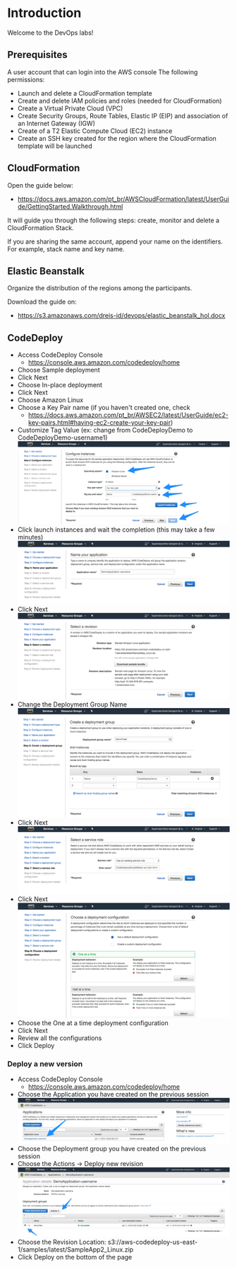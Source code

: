 # Introduction

Welcome to the DevOps labs!

## Prerequisites

A user account that can login into the AWS console The following permissions:

* Launch and delete a CloudFormation template
* Create and delete IAM policies and roles (needed for CloudFormation)
* Create a Virtual Private Cloud (VPC)
* Create Security Groups, Route Tables, Elastic IP (EIP) and association of an Internet Gateway (IGW)
* Create of a T2 Elastic Compute Cloud (EC2) instance
* Create an SSH key created for the region where the CloudFormation template will be launched

## CloudFormation

Open the guide below:

* https://docs.aws.amazon.com/pt_br/AWSCloudFormation/latest/UserGuide/GettingStarted.Walkthrough.html

It will guide you through the following steps: create, monitor and delete a CloudFormation Stack.

If you are sharing the same account, append your name on the identifiers. For example, stack name and key name.

## Elastic Beanstalk

Organize the distribution of the regions among the participants.

Download the guide on:
* https://s3.amazonaws.com/dreis-id/devops/elastic_beanstalk_hol.docx

## CodeDeploy

* Access CodeDeploy Console
  * https://console.aws.amazon.com/codedeploy/home
* Choose Sample deployment
* Click Next
* Choose In-place deployment
* Click Next
* Choose Amazon Linux
* Choose a Key Pair name (if you haven't created one, check  
  * https://docs.aws.amazon.com/pt_br/AWSEC2/latest/UserGuide/ec2-key-pairs.html#having-ec2-create-your-key-pair)
* Customize Tag Value (ex: change from CodeDeployDemo to CodeDeployDemo-username1)
![step3](/devops/images/lab_codedeploy_step_3.png)
* Click launch instances and wait the completion (this may take a few minutes)
![step4](/devops/images/lab_codedeploy_step_4.png)
* Click Next
![step5](/devops/images/lab_codedeploy_step_5.png)
* Change the Deployment Group Name
![step6](/devops/images/lab_codedeploy_step_6.png)
* Click Next
![step7](/devops/images/lab_codedeploy_step_7.png)
* Click Next
![step8](/devops/images/lab_codedeploy_step_8.png)
* Choose the One at a time deployment configuration
* Click Next
* Review all the configurations
* Click Deploy

### Deploy a new version

* Access CodeDeploy Console
  * https://console.aws.amazon.com/codedeploy/home
* Choose the Application you have created on the previous session
![step2_1](/devops/images/lab_codedeploy_2_step_1.png)
* Choose the Deployment group you have created on the previous session
* Choose the Actions -> Deploy new revision
![step2_2](/devops/images/lab_codedeploy_2_step_2.png)
* Choose the Revision Location: s3://aws-codedeploy-us-east-1/samples/latest/SampleApp2_Linux.zip
* Click Deploy on the bottom of the page
